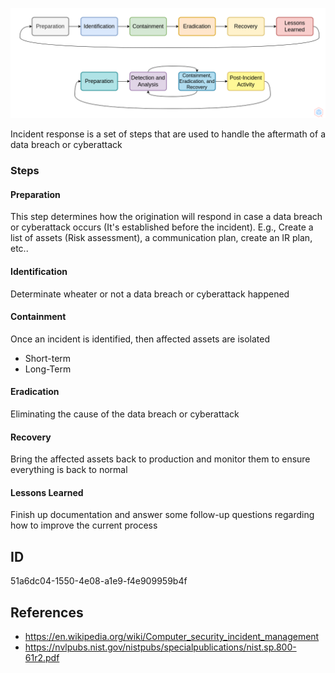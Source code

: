 <p align="center"> <img src="https://raw.githubusercontent.com/qeeqbox/incident-response/main/incident-response.png"></p>

Incident response is a set of steps that are used to handle the aftermath of a data breach or cyberattack

### Steps
#### Preparation
This step determines how the origination will respond in case a data breach or cyberattack occurs (It's established before the incident). E.g., Create a list of assets (Risk assessment), a communication plan, create an IR plan, etc..

#### Identification
Determinate wheater or not a data breach or cyberattack happened

#### Containment
Once an incident is identified, then affected assets are isolated
- Short-term
- Long-Term

#### Eradication
Eliminating the cause of the data breach or cyberattack

#### Recovery
Bring the affected assets back to production and monitor them to ensure everything is back to normal

#### Lessons Learned
Finish up documentation and answer some follow-up questions regarding how to improve the current process

## ID
51a6dc04-1550-4e08-a1e9-f4e909959b4f

## References
- https://en.wikipedia.org/wiki/Computer_security_incident_management
- https://nvlpubs.nist.gov/nistpubs/specialpublications/nist.sp.800-61r2.pdf
